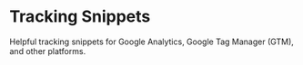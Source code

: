 # Tracking Snippets

Helpful tracking snippets for Google Analytics, Google Tag Manager (GTM), and other platforms.

